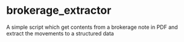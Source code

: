 # brokerage_extractor
A simple script which get contents from a brokerage note in PDF and extract the movements to a structured data

